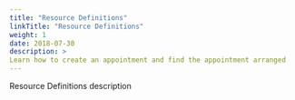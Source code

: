 ```yaml
---
title: "Resource Definitions"
linkTitle: "Resource Definitions"
weight: 1
date: 2018-07-30
description: >
Learn how to create an appointment and find the appointment arranged
---
```


Resource Definitions description
